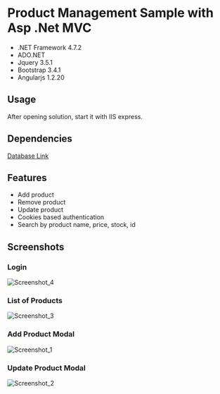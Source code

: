 # Product Management Sample with Asp .Net MVC

- .NET Framework 4.7.2
- ADO.NET
- Jquery 3.5.1
- Bootstrap 3.4.1
- Angularjs 1.2.20

## Usage

After opening solution, start it with IIS express.

## Dependencies

[Database Link](https://github.com/VeliGorgulu/product-management-sample-db-sql)

## Features

- Add product
- Remove product
- Update product
- Cookies based authentication
- Search by product name, price, stock, id

## Screenshots

### Login
![Screenshot_4](https://user-images.githubusercontent.com/54724225/133946861-b4a971e2-6532-4bcd-b258-c973377ed510.png)

### List of Products
![Screenshot_3](https://user-images.githubusercontent.com/54724225/133946867-982ed477-2fd7-432e-b8fa-7a5b9c139272.png)

### Add Product Modal
![Screenshot_1](https://user-images.githubusercontent.com/54724225/133946873-13bdba79-5f85-4e3a-9ab4-64fac34de633.png)

### Update Product Modal
![Screenshot_2](https://user-images.githubusercontent.com/54724225/133946875-dcc18a3c-da8f-4d6d-8f82-3be6eadf4c1a.png)
